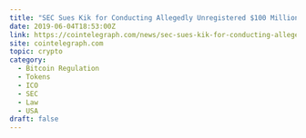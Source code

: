 ```yaml
---
title: "SEC Sues Kik for Conducting Allegedly Unregistered $100 Million ICO in 2017"
date: 2019-06-04T18:53:00Z
link: https://cointelegraph.com/news/sec-sues-kik-for-conducting-allegedly-unregistered-100-million-ico-in-2017?utm_medium=RSS&utm_source=hune
site: cointelegraph.com
topic: crypto
category:
  - Bitcoin Regulation
  - Tokens
  - ICO
  - SEC
  - Law
  - USA
draft: false
---
```

